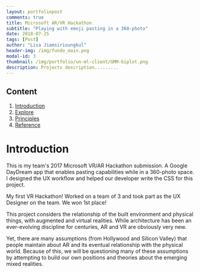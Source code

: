 ```yaml
---
layout: portfoliopost
comments: true
title: Microsoft AR/VR Hackathon
subtitle: "Playing with emoji pasting in a 360-photo"
date: 2018-07-25
tags: [Post]
author: "Lisa Jiamsirioungkul"
header-img: /img/fundo_main.png
modal-id: 3
thumbnail: /img/portfolio/un-ml-client/GMM-biplot.png
description: Projects description......... 
---
```


## Content
1. [Introduction](#intro) 
2. [Explore](#explo)
3. [Principles](#prin)
4. [Reference](#ref)

# Introduction <a name="intro"></a>
This is my team's 2017 Microsoft VR/AR Hackathon submission. A Google DayDream app that enables pasting capabilities while in a 360-photo space. I designed the UX workflow and helped our developer write the CSS for this project.

My first VR Hackathon! Worked on a team of 3 and took part as the UX Designer on the team. We won 1st place!

This project considers the relationship of the built environment and physical things, with augmented and virtual realities. While architecture has been an ever-evolving discipline for centuries, AR and VR are obviously very new. 

Yet, there are many assumptions (from Hollywood and Silicon Valley) that people maintain about AR and its eventual relationship with the physical world. Because of this, we will be questioning many of these assumptions by attempting to build our own positions and theories about the emerging mixed realities.
